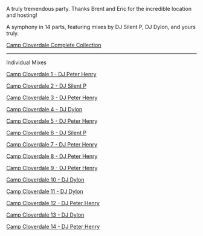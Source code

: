 A truly tremendous party.  Thanks Brent and Eric for the incredible location and hosting!

A symphony in 14 parts, featuring mixes by DJ Silent P, DJ Dylon, and yours truly.

[Camp Cloverdale Complete Collection](https://www.dropbox.com/scl/fo/lm35ilnprjx2ak84yem4n/h?rlkey=zpmoj6g0cs0ao33ktxwehb42e&dl=0)

---
Individual Mixes

[Camp Cloverdale 1 - DJ Peter Henry](https://www.dropbox.com/scl/fi/d0e8ed8x6mr23gjcrfumr/Camp-Cloverdale-1-DJ-Peter-Henry.mp3?rlkey=ta4v63n4umfv8wfe7u0wmz37l&dl=0)

[Camp Cloverdale 2 - DJ Silent P](https://www.dropbox.com/scl/fi/r907m25q96c06y1gu7s6y/Camp-Cloverdale-2-DJ-Silent-P.mp3?rlkey=mh8t3c1zyn6cwpfm0lb3pjayy&dl=0)

[Camp Cloverdale 3 - DJ Peter Henry](https://www.dropbox.com/scl/fi/lt79mt6n6h15bqvmwuduu/Camp-Cloverdale-3-DJ-Peter-Henry.mp3?rlkey=yejax1r0kbs67h7qadmpifio1&dl=0)

[Camp Cloverdale 4 - DJ Dylon](https://www.dropbox.com/scl/fi/utvris97wym0ou0g57845/Camp-Cloverdale-4-DJ-Dylon.mp3?rlkey=7fgqlntv3rdbz75obla439jb1&dl=0)

[Camp Cloverdale 5 - DJ Peter Henry](https://www.dropbox.com/scl/fi/udfmd6s3tnct3etf25ur8/Camp-Cloverdale-5-DJ-Peter-Henry.mp3?rlkey=j3qgytsvotuwp82jp5nmmjpcx&dl=0)

[Camp Cloverdale 6 - DJ Silent P](https://www.dropbox.com/scl/fi/d7akuie36mydas74o1psi/Camp-Cloverdale-6-DJ-Silent-P.mp3?rlkey=1f357myxcot9g4572j80eb6pl&dl=0)

[Camp Cloverdale 7 - DJ Peter Henry](https://www.dropbox.com/scl/fi/6xc4dyayvuqo3uopw0hr5/Camp-Cloverdale-7-DJ-Peter-Henry.mp3?rlkey=brue0j8871e5hbhllra7ctau8&dl=0)

[Camp Cloverdale 8 - DJ Peter Henry](https://www.dropbox.com/scl/fi/0ukdz37zktg0u05dsv44p/Camp-Cloverdale-8-DJ-Peter-Henry.mp3?rlkey=01i8pyp5tq91o7rywxlll60y9&dl=0)

[Camp Cloverdale 9 - DJ Peter Henry](https://www.dropbox.com/scl/fi/iyzwcv8mx89ol9o4nvmf1/Camp-Cloverdale-9-DJ-Peter-Henry.mp3?rlkey=dcdyg3rf5kztf32dw7yo4dg6i&dl=0)

[Camp Cloverdale 10 - DJ Dylon](https://www.dropbox.com/scl/fi/ewsnv65rq2ivdtjwii17z/Camp-Cloverdale-10-DJ-Dylon.mp3?rlkey=zn8uyndjf9vjyq4xbg2s4xsos&dl=0)

[Camp Cloverdale 11 - DJ Dylon](https://www.dropbox.com/scl/fi/0p42mq6szr6wyp5f0ak8a/Camp-Cloverdale-11-DJ-Dylon.mp3?rlkey=zr04ldcqbptm03b86w7aomdl1&dl=0)

[Camp Cloverdale 12 - DJ Peter Henry](https://www.dropbox.com/scl/fi/ke0e6dv46rak9yg89a9hs/Camp-Cloverdale-12-DJ-Peter-Henry.mp3?rlkey=dhou1edurycak73ops6jyvkka&dl=0)

[Camp Cloverdale 13 - DJ Dylon](https://www.dropbox.com/scl/fi/gcveeeiqzo98n9amd0c93/Camp-Cloverdale-13-DJ-Dylon.mp3?rlkey=g6ncyv2e8b6ixaedagtotpftv&dl=0)

[Camp Cloverdale 14 - DJ Peter Henry](https://www.dropbox.com/scl/fi/4919gm0cgimyr3xzvokv9/Camp-Cloverdale-14-DJ-Peter-Henry.mp3?rlkey=tiehnz6sm17heddrrxhlfbxs8&dl=0)

